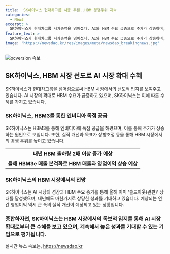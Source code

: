 ```yaml
---
title:  SK하이닉스 현대차그룹 시총 추월..HBM 경쟁우위 지속
categories:
  - News
excerpt: >
  SK하이닉스가 현대차그룹 시가총액을 넘어섰다. AI와 HBM 수요 급증으로 주가가 상승하며, 엔비디아에 독점 공급하고 있는 점이 주목받는다. 증권업계는 SK하이닉스가 HBM 시장에서 우위를 지속할 것으로 보고, 목표 주가를 상향조정하고 있다. HBM 매출과 영업이익 비중이 상승할 것으로 예상되며, 올해 영업이익은 21조원으로 예상된다. SK하이닉스는 올해와 내년에 솔드아웃될 것으로 전망되고 있다.
feature_text: >
  SK하이닉스가 현대차그룹 시가총액을 넘어섰다. AI와 HBM 수요 급증으로 주가가 상승하며, 엔비디아에 독점 공급하고 있는 점이 주목받는다. 증권업계는 SK하이닉스가 HBM 시장에서 우위를 지속할 것으로 보고, 목표 주가를 상향조정하고 있다. HBM 매출과 영업이익 비중이 상승할 것으로 예상되며, 올해 영업이익은 21조원으로 예상된다. SK하이닉스는 올해와 내년에 솔드아웃될 것으로 전망되고 있다.
image: 'https://newsdao.kr/res/images/meta/newsdao_breakingnews.jpg'
---
```


<p><img src="https://newsdao.kr/res/images/meta/newsdao_breakingnews.jpg" alt="pcversion 속보" /></p>

<h2 data-ke-size="size26">SK하이닉스, HBM 시장 선도로 AI 시장 확대 수혜</h2>

<p data-ke-size="size16">SK하이닉스가 현대차그룹을 넘어섬으로써 HBM 시장에서의 선도적 입지를 보여주고 있습니다. AI 시장의 확대로 HBM 수요가 급증하고 있으며, SK하이닉스는 이에 따른 수혜를 가지고 있습니다.</p>

<h3>SK하이닉스, HBM3를 통한 엔비디아 독점 공급</h3>

<p data-ke-size="size16">SK하이닉스는 HBM3를 통해 엔비디아에 독점 공급을 해왔으며, 이를 통해 주가가 상승하는 원인으로 보입니다. 또한, 실적 개선과 목표가 상향조정 등을 통해 HBM 시장에서의 경쟁 우위를 높이고 있습니다.</p>

<table>
    <tr>
        <td style="text-align: center; height: 17px;"><b>내년 HBM 출하량 2배 이상 증가 예상</b></td>
    </tr>
    <tr>
        <td style="text-align: center; height: 17px;"><b>올해 HBM3e 매출 본격화로 HBM 매출과 영업이익 상승 예상</b></td>
    </tr>
</table>

<h3>SK하이닉스의 HBM 시장에서의 전망</h3>

<p data-ke-size="size16">SK하이닉스는 AI 시장의 성장과 HBM 수요 증가를 통해 올해 이미 '솔드아웃(완판)' 상태를 달성했으며, 내년에도 마찬가지로 상당한 성과를 기대하고 있습니다. 예상되는 연간 영업이익 역시 큰 폭의 실적 개선이 예상되고 있는 상황입니다.</p>

<h3>종합하자면, SK하이닉스는 HBM 시장에서의 독보적 입지를 통해 AI 시장 확대로부터 큰 수혜를 보고 있으며, 계속해서 높은 성과를 기대할 수 있는 기업으로 평가됩니다.</h3>
실시간 뉴스 속보는, <a href="https://newsdao.kr" rel="dofollow">https://newsdao.kr</a>


